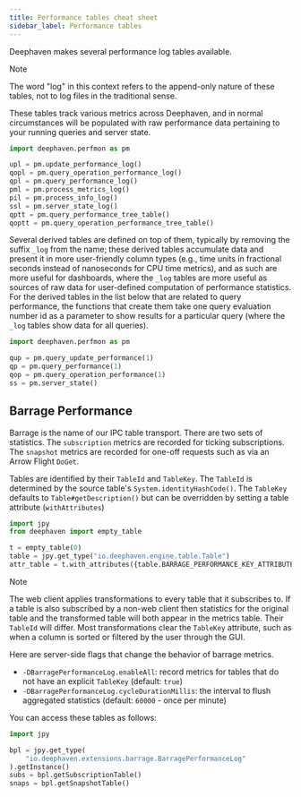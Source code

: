 ```yaml
---
title: Performance tables cheat sheet
sidebar_label: Performance tables
---
```


Deephaven makes several performance log tables available.

> [!NOTE]
> The word "log" in this context refers to the append-only nature of these tables, not to
> log files in the traditional sense.
>
> These tables track various metrics across Deephaven, and in normal
> circumstances will be populated with raw performance data
> pertaining to your running queries and server state.

```python order=upl,qopl,qpl,pml,pil,ssl,qptt,qoptt
import deephaven.perfmon as pm

upl = pm.update_performance_log()
qopl = pm.query_operation_performance_log()
qpl = pm.query_performance_log()
pml = pm.process_metrics_log()
pil = pm.process_info_log()
ssl = pm.server_state_log()
qptt = pm.query_performance_tree_table()
qoptt = pm.query_operation_performance_tree_table()
```

Several derived tables are defined on top of them, typically by removing the suffix `_log` from the name; these derived tables
accumulate data and present it in more user-friendly column types (e.g., time units in fractional seconds instead of nanoseconds for
CPU time metrics), and as such are more useful for dashboards, where the `_log` tables are more useful as sources of raw data
for user-defined computation of performance statistics. For the derived tables in the list below that are related to query performance,
the functions that create them take one query evaluation number id as a parameter to show results for a particular query (where the `_log`
tables show data for all queries).

```python order=qup,qp,qop,ss
import deephaven.perfmon as pm

qup = pm.query_update_performance(1)
qp = pm.query_performance(1)
qop = pm.query_operation_performance(1)
ss = pm.server_state()
```

## Barrage Performance

Barrage is the name of our IPC table transport. There are two sets of statistics. The `subscription`
metrics are recorded for ticking subscriptions. The `snapshot` metrics are recorded for one-off
requests such as via an Arrow Flight `DoGet`.

Tables are identified by their `TableId` and `TableKey`. The `TableId` is determined by the source table's
`System.identityHashCode()`. The `TableKey` defaults to `Table#getDescription()` but can be overridden by setting a
table attribute (`withAttributes`)

```python order=null
import jpy
from deephaven import empty_table

t = empty_table(0)
table = jpy.get_type("io.deephaven.engine.table.Table")
attr_table = t.with_attributes({table.BARRAGE_PERFORMANCE_KEY_ATTRIBUTE: "MyTableKey"})
```

> [!NOTE]
> The web client applies transformations to every table that it subscribes to. If a table is also subscribed by a non-web
> client then statistics for the original table and the transformed table will both appear in the metrics table. Their
> `TableId` will differ. Most transformations clear the `TableKey` attribute, such as when a column is sorted or filtered
> by the user through the GUI.

Here are server-side flags that change the behavior of barrage metrics.

- `-DBarragePerformanceLog.enableAll`: record metrics for tables that do not have an explicit `TableKey` (default: `true`)
- `-DBarragePerformanceLog.cycleDurationMillis`: the interval to flush aggregated statistics (default: `60000` - once per minute)

You can access these tables as follows:

```python order=subs,snaps
import jpy

bpl = jpy.get_type(
    "io.deephaven.extensions.barrage.BarragePerformanceLog"
).getInstance()
subs = bpl.getSubscriptionTable()
snaps = bpl.getSnapshotTable()
```
